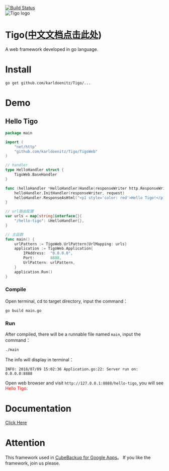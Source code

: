 [![Build Status](https://travis-ci.org/karldoenitz/Tigo.svg?branch=master)](https://travis-ci.org/karldoenitz/Tigo)  
![Tigo logo](https://github.com/karldoenitz/Tigo/blob/master/documentation/tigo_logo.jpg "this is Tigo logo")
# Tigo([中文文档点击此处](https://github.com/karldoenitz/Tigo/blob/master/README.md))
A web framework developed in go language.

# Install
```
go get github.com/karldoenitz/Tigo/...
```

# Demo
## Hello Tigo
```go
package main

import (
    "net/http"
    "github.com/karldoenitz/Tigo/TigoWeb"
)

// handler
type HelloHandler struct {
    TigoWeb.BaseHandler
}

func (helloHandler *HelloHandler)Handle(responseWriter http.ResponseWriter, request *http.Request) {
    helloHandler.InitHandler(responseWriter, request)
    helloHandler.ResponseAsHtml("<p1 style='color: red'>Hello Tigo!</p1>")
}

// url路由配置
var urls = map[string]interface{}{
    "/hello-tigo": &HelloHandler{},
}

// 主函数
func main() {
    urlPattern := TigoWeb.UrlPattern{UrlMapping: urls}
    application := TigoWeb.Application{
        IPAddress:  "0.0.0.0",
        Port:       8888,
        UrlPattern: urlPattern,
    }
    application.Run()
}
```
### Compile
Open terminal, cd to target directory, input the command：
```
go build main.go
```
### Run
After compiled, there will be a runnable file named ```main```, input the command：
```
./main
```
The info will display in terminal：
```
INFO: 2018/07/09 15:02:36 Application.go:22: Server run on: 0.0.0.0:8888
```
Open web browser and visit ```http://127.0.0.1:8888/hello-tigo```, you will see <font color=red>Hello Tigo</font>.

# Documentation
[Click Here](https://github.com/karldoenitz/Tigo/blob/master/documentation/documentation_en.md)

# Attention
This framework used in [CubeBackup for Google Apps](http://www.cubebackup.com)。
If you like the framework, join us please.
